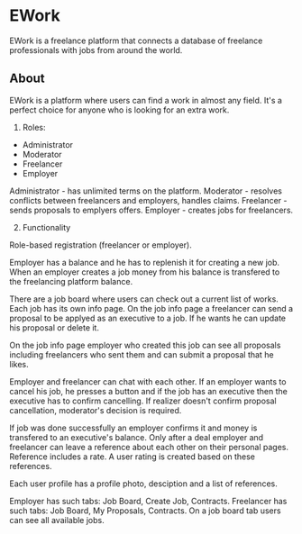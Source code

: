 # EWork
EWork is a freelance platform that connects a database of freelance professionals with jobs from around the world. 

About
------------
EWork is a platform where users can find a work in almost any field. It's a perfect choice for anyone who is looking for an extra work.

1) Roles:

- Administrator
- Moderator
- Freelancer
- Employer

Administrator - has unlimited terms on the platform.
Moderator - resolves conflicts between freelancers and employers, handles claims.
Freelancer - sends proposals to emplyers offers.
Employer - creates jobs for freelancers.

2) Functionality

Role-based registration  (freelancer or employer).

Employer has a balance and he has to replenish it for creating a new job. 
When an employer creates a job money from his balance is transfered to the freelancing platform balance.

There are a job board where users can check out a current list of works.
Each job has its own info page. 
On the job info page a freelancer can send a proposal to be applyed as an executive to a job. If he wants he can update his proposal or delete it.

On the job info page employer who created this job can see all proposals including freelancers who sent them and can submit a proposal that he likes.

Employer and freelancer can chat with each other. 
If an employer wants to cancel his job, he presses a button and if the job has an executive then the executive has to confirm cancelling. 
If realizer doesn't confirm proposal cancellation, moderator's decision is required.

If job was done successfully an employer confirms it and money is transfered to an executive's balance.
Only after a deal employer and freelancer can leave a reference about each other on their personal pages. Reference includes a rate. 
A user rating is created based on these references.

Each user profile has a profile photo, desciption and a list of references.

Employer has such tabs: Job Board, Create Job, Contracts.
Freelancer has such tabs: Job Board, My Proposals, Contracts.
On a job board tab users can see all available jobs.
